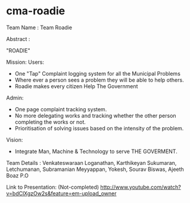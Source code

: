 cma-roadie
==========
Team Name : Team Roadie

Abstract :

"ROADIE" 

Mission:
Users:
- One "Tap" Complaint logging system for all the Municipal Problems
- Where ever a person sees a problem they will be able to help others.
- Roadie makes every citizen Help The Government

Admin:
- One page complaint tracking system.
- No more delegating works and tracking whether the other person completing the works or not.
- Prioritisation of solving issues based on the intensity of the problem.

Vision:
- Integrate Man, Machine & Technology to serve THE GOVERMENT.

Team Details : 
      Venkateswaraan Loganathan, 
      Karthikeyan Sukumaran, 
      Letchumanan, 
      Subramanian Meyyappan, 
      Yokesh, 
      Sourav Biswas, 
      Ajeeth Boaz P.O 

Link to Presentation: (Not-completed)
      http://www.youtube.com/watch?v=bdClXgzOw2s&feature=em-upload_owner
